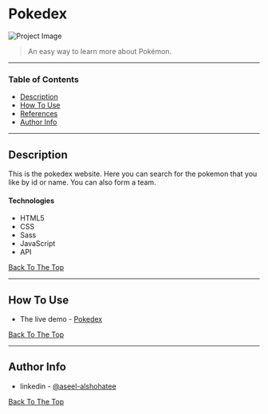 # Pokedex

![Project Image]()

> An easy way to learn more about Pokémon.

---

### Table of Contents

- [Description](#description)
- [How To Use](#how-to-use)
- [References](#references)
- [Author Info](#author-info)

---

## Description

This is the pokedex website. Here you can search for the pokemon that you like by id or name. You can also form a team.

#### Technologies

- HTML5
- CSS
- Sass
- JavaScript
- API

[Back To The Top](#read-me-template)

---

## How To Use

- The live demo - [Pokedex](https://alshohatee.github.io/pokedex/)

[Back To The Top](#read-me-template)

---

## Author Info

- linkedin - [@aseel-alshohatee](www.linkedin.com/in/aseel-alshohatee)

[Back To The Top](#read-me-template)
